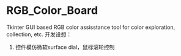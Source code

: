 # RGB_Color_Board
Tkinter GUI based RGB color assisstance tool for color exploration, collection, etc.
开发设想：
1. 控件模仿微软surface dial，鼠标滚轮控制
